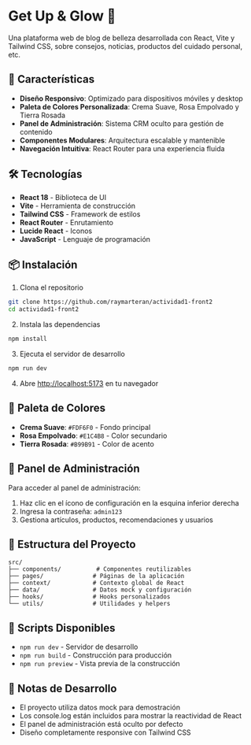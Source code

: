 # Get Up & Glow 💄

Una plataforma web de blog de belleza desarrollada con React, Vite y Tailwind CSS, sobre consejos, noticias, productos del cuidado personal, etc.

## 🚀 Características

- **Diseño Responsivo**: Optimizado para dispositivos móviles y desktop
- **Paleta de Colores Personalizada**: Crema Suave, Rosa Empolvado y Tierra Rosada
- **Panel de Administración**: Sistema CRM oculto para gestión de contenido
- **Componentes Modulares**: Arquitectura escalable y mantenible
- **Navegación Intuitiva**: React Router para una experiencia fluida

## 🛠️ Tecnologías

- **React 18** - Biblioteca de UI
- **Vite** - Herramienta de construcción
- **Tailwind CSS** - Framework de estilos
- **React Router** - Enrutamiento
- **Lucide React** - Iconos
- **JavaScript** - Lenguaje de programación

## 📦 Instalación

1. Clona el repositorio
```bash
git clone https://github.com/raymarteran/actividad1-front2
cd actividad1-front2
```

2. Instala las dependencias
```bash
npm install
```

3. Ejecuta el servidor de desarrollo
```bash
npm run dev
```

4. Abre [http://localhost:5173](http://localhost:5173) en tu navegador

## 🎨 Paleta de Colores

- **Crema Suave**: `#FDF6F0` - Fondo principal
- **Rosa Empolvado**: `#E1C4B8` - Color secundario
- **Tierra Rosada**: `#B99B91` - Color de acento

## 🔐 Panel de Administración

Para acceder al panel de administración:
1. Haz clic en el ícono de configuración en la esquina inferior derecha
2. Ingresa la contraseña: `admin123`
3. Gestiona artículos, productos, recomendaciones y usuarios

## 📁 Estructura del Proyecto

```
src/
├── components/          # Componentes reutilizables
├── pages/              # Páginas de la aplicación
├── context/            # Contexto global de React
├── data/               # Datos mock y configuración
├── hooks/              # Hooks personalizados
└── utils/              # Utilidades y helpers
```

## 🚀 Scripts Disponibles

- `npm run dev` - Servidor de desarrollo
- `npm run build` - Construcción para producción
- `npm run preview` - Vista previa de la construcción

## 📝 Notas de Desarrollo

- El proyecto utiliza datos mock para demostración
- Los console.log están incluidos para mostrar la reactividad de React
- El panel de administración está oculto por defecto
- Diseño completamente responsive con Tailwind CSS
